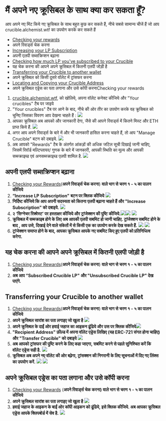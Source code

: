# मैं अपने नए क्रूसिबल के साथ क्या कर सकता हूँ?

आप अपने नए मिंट किये गए क्रूसिबल के साथ बहुत कुछ कर सकते हैं, नीचे सबसे सामान्य चीजें हैं जो आप crucible.alchemist.wtf का उपयोग करके कर सकते हैं

* [Checking your rewards](what-can-i-do-with-my-new-crucible.md#checking-your-rewards)
* अपने रिवार्ड्स चेक करना
* [Increasing your LP Subscription](what-can-i-do-with-my-new-crucible.md#increasing-your-lp-subscription)
* अपनी एलपी सब्सक्रिप्शन बढ़ाना
* [Checking how much LP you've subscribed to your Crucible](what-can-i-do-with-my-new-crucible.md#checking-how-much-lp-youve-subscribed-to-your-crucible)
* यह चेक करना की आपने अपने क्रूसिबल में कितनी एलपी जोड़ी है
* [Transferring your Crucible to another wallet](what-can-i-do-with-my-new-crucible.md#transferring-your-crucible-to-another-wallet)
* अपने क्रूसिबल को किसी दूसरे वॉलेट में ट्रांसफर करना 
* [Locating and Copying your Crucible Address](what-can-i-do-with-my-new-crucible.md#locating-and-copying-your-crucible-address)
* अपने क्रूसिबल एड्रेस का पता लगाना और उसे कॉपी करनाChecking your rewards

1. [crucible.alchemist.wtf](https://crucible.alchemist.wtf/), को खोलिये, अपना वॉलेट कनेक्ट कीजिये और "Your crucibles" टैब पर जाइये
2. "Your crucibles" टैब पर आने के बाद, नीचे की ओर तीर का उपयोग करके वह क्रूसिबल को चुनिए जिसका विवरण आप देखना चाहते हैं :  ![](../../.gitbook/assets/screenshot-2021-05-07-at-12.50.58.png) 
3. आपका क्रूसिबल अब आपको और जानकारी देगा, जैसे की आपने रिवार्ड्स में कितने मिस्ट और ETH प्राप्त किये हैं. ![](../../.gitbook/assets/screenshot-2021-05-07-at-12.50.42.png) 
4. अगर आप अपने रिवार्ड्स के बारे में और भी जानकारी हासिल करना चाहते हैं, तो आप "Manage Crucible" बटन को दबाइये. ![](../../.gitbook/assets/screenshot-2021-05-07-at-12.51.04.png) 
5. अब आपको "Rewards" टैब के अंतर्गत आंकड़ों की अधिक जटिल सूची दिखाई जानी चाहिए, जिसमें रिवॉर्ड मल्टिप्लायर/ गुणक के बारे में जानकारी, आपकी स्थिति का मूल्य और आपकी सब्स्क्राइब्ड एवं अनसब्स्क्राइब्ड एलपी शामिल है.  ![](../../.gitbook/assets/screenshot-2021-05-07-at-12.51.22.png) 

## **अपनी एलपी सब्सक्रिप्शन बढ़ाना**

1. [Checking your Rewards](what-can-i-do-with-my-new-crucible.md#checking-your-rewards)\(**अपने रिवार्ड्स चेक करना**\) **वाले भाग से चरण १ - ५ का पालन कीजिये**
2. **“Increase LP Subscription" बटन पर क्लिक कीजिये**  ![](../../.gitbook/assets/screenshot-2021-05-07-at-12.51.36.png)
3. **निर्दिष्ट कीजिये कि आप अपनी सदस्यता को कितना एलपी बढ़ाना चाहते हैं और "Increase Subscription" को दबाइये.** ![](../../.gitbook/assets/screenshot-2021-05-07-at-12.51.48.png) 
4. **२ ‘सिग्नेचर रिक्वेस्ट’ पर हस्ताक्षर कीजिये और ट्रांजेक्शन की पुष्टि कीजिये.**![](../../.gitbook/assets/screenshot-2021-05-07-at-12.51.59.png)![](../../.gitbook/assets/screenshot-2021-05-07-at-12.52.17.png) ![](../../.gitbook/assets/screenshot-2021-05-07-at-12.52.27.png) 
5. **क्रूसिबल में सब्स्क्राइब होने के लिए अब आपकी एलपी सबमिट हो जानी चाहिए. ट्रांजेक्शन सबमिट होने के बाद , आप उसे, दिखाई देने वाले संकेतों में से किसी एक का उपयोग करके देख सकते हैं.**  ![](../../.gitbook/assets/screenshot-2021-05-07-at-13.12.02.png) ![](../../.gitbook/assets/screenshot-2021-05-07-at-13.24.50.png) 
6. **ट्रांजेक्शन समाप्त होने के बाद, आपका क्रूसिबल आपके नए सबमिट किए हुए एलपी को प्रतिनिधित्व करेगा.**

## **‌यह चेक करना की आपने अपने क्रूसिबल में कितनी एलपी जोड़ी है**

1. [Checking your Rewards](what-can-i-do-with-my-new-crucible.md#checking-your-rewards)\(**अपने रिवार्ड्स चेक करना**\) **वाले भाग से चरण १ - ५ का पालन कीजिये**
2. **‌अब आप “Subscribed Crucible LP" और "Unsubscribed Crucible LP" देख पाएंगे.**

## Transferring your Crucible to another wallet

1. [Checking your Rewards](what-can-i-do-with-my-new-crucible.md#checking-your-rewards)\(**अपने रिवार्ड्स चेक करना**\) **वाले भाग से चरण १ - ५ का पालन कीजिये** 
2. **अपने क्रूसिबल सारांश का पता लगाइए जो खुला है** ![](../../.gitbook/assets/screenshot-2021-05-07-at-12.55.42.png)
3. **अपने क्रूसिबल के दाईं ओर हवाई जहाज का आइकन ढूंढिये और उस पर क्लिक कीजिये**![](../../.gitbook/assets/screenshot-2021-05-07-at-12.55.44.png) 
4. **"Recipient Address" फ़ील्ड में अपना वॉलेट एड्रेस लिखिए \(यह ERC-721 संगत होना चाहिए\) और "Transfer Crucible" को दबाइये** ![](../../.gitbook/assets/screenshot-2021-05-07-at-12.56.17.png) 
5. **अब आपको ट्रांसफर की पुष्टि करने के लिए कहा जाएगा, सबमिट करने से पहले सुनिश्चित करें कि वॉलेट एड्रेस सही है.** ![](../../.gitbook/assets/screenshot-2021-05-07-at-12.56.27.png) 
6. **क्रूसिबल अब अपने नए वॉलेट की ओर बढ़ेगा, ट्रांसक्शन की निगरानी के लिए सूचनाओं में दिए गए लिंक्स का उपयोग करें.**  ![](../../.gitbook/assets/screenshot-2021-05-07-at-13.12.05.png) ![](../../.gitbook/assets/screenshot-2021-05-07-at-13.12.02.png) 

## **अपने क्रूसिबल एड्रेस का पता लगाना और उसे कॉपी करना**

1. [Checking your Rewards](what-can-i-do-with-my-new-crucible.md#checking-your-rewards) \(**अपने रिवार्ड्स चेक करना\) वाले भाग से चरण १ - ५ का पालन कीजिये**
2. **अपने क्रूसिबल सारांश का पता लगाइए जो खुला है** ![](../../.gitbook/assets/screenshot-2021-05-07-at-12.55.42.png)
3. **हवाई जहाज के आइकन के बाईं ओर कॉपी आइकन को ढूंढिये, इसे क्लिक कीजिये. अब आपका क्रूसिबल एड्रेस आपके क्लिपबोर्ड में सेव है.** ![](../../.gitbook/assets/screenshot-2021-05-07-at-12.55.48.png)

#### 

